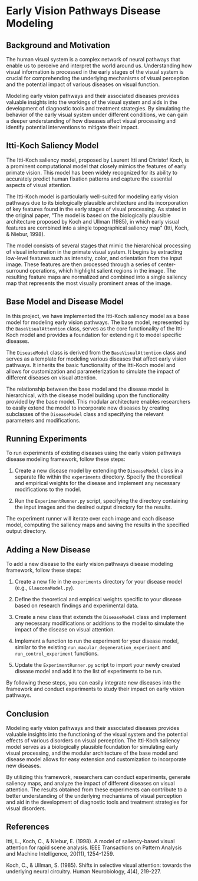 # Early Vision Pathways Disease Modeling

## Background and Motivation

The human visual system is a complex network of neural pathways that enable us to perceive and interpret the world around us. Understanding how visual information is processed in the early stages of the visual system is crucial for comprehending the underlying mechanisms of visual perception and the potential impact of various diseases on visual function.

Modeling early vision pathways and their associated diseases provides valuable insights into the workings of the visual system and aids in the development of diagnostic tools and treatment strategies. By simulating the behavior of the early visual system under different conditions, we can gain a deeper understanding of how diseases affect visual processing and identify potential interventions to mitigate their impact.

## Itti-Koch Saliency Model

The Itti-Koch saliency model, proposed by Laurent Itti and Christof Koch, is a prominent computational model that closely mimics the features of early primate vision. This model has been widely recognized for its ability to accurately predict human fixation patterns and capture the essential aspects of visual attention.

The Itti-Koch model is particularly well-suited for modeling early vision pathways due to its biologically plausible architecture and its incorporation of key features found in the early stages of visual processing. As stated in the original paper, "The model is based on the biologically plausible architecture proposed by Koch and Ullman (1985), in which early visual features are combined into a single topographical saliency map" (Itti, Koch, & Niebur, 1998).

The model consists of several stages that mimic the hierarchical processing of visual information in the primate visual system. It begins by extracting low-level features such as intensity, color, and orientation from the input image. These features are then processed through a series of center-surround operations, which highlight salient regions in the image. The resulting feature maps are normalized and combined into a single saliency map that represents the most visually prominent areas of the image.

## Base Model and Disease Model

In this project, we have implemented the Itti-Koch saliency model as a base model for modeling early vision pathways. The base model, represented by the `BaseVisualAttention` class, serves as the core functionality of the Itti-Koch model and provides a foundation for extending it to model specific diseases.

The `DiseaseModel` class is derived from the `BaseVisualAttention` class and serves as a template for modeling various diseases that affect early vision pathways. It inherits the basic functionality of the Itti-Koch model and allows for customization and parameterization to simulate the impact of different diseases on visual attention.

The relationship between the base model and the disease model is hierarchical, with the disease model building upon the functionality provided by the base model. This modular architecture enables researchers to easily extend the model to incorporate new diseases by creating subclasses of the `DiseaseModel` class and specifying the relevant parameters and modifications.

## Running Experiments

To run experiments of existing diseases using the early vision pathways disease modeling framework, follow these steps:

1. Create a new disease model by extending the `DiseaseModel` class in a separate file within the `experiments` directory. Specify the theoretical and empirical weights for the disease and implement any necessary modifications to the model.

2. Run the `ExperimentRunner.py` script, specifying the directory containing the input images and the desired output directory for the results.

The experiment runner will iterate over each image and each disease model, computing the saliency maps and saving the results in the specified output directory.

## Adding a New Disease

To add a new disease to the early vision pathways disease modeling framework, follow these steps:

1. Create a new file in the `experiments` directory for your disease model (e.g., `GlaucomaModel.py`).

2. Define the theoretical and empirical weights specific to your disease based on research findings and experimental data.

3. Create a new class that extends the `DiseaseModel` class and implement any necessary modifications or additions to the model to simulate the impact of the disease on visual attention.

4. Implement a function to run the experiment for your disease model, similar to the existing `run_macular_degeneration_experiment` and `run_control_experiment` functions.

5. Update the `ExperimentRunner.py` script to import your newly created disease model and add it to the list of experiments to be run.

By following these steps, you can easily integrate new diseases into the framework and conduct experiments to study their impact on early vision pathways.

## Conclusion

Modeling early vision pathways and their associated diseases provides valuable insights into the functioning of the visual system and the potential effects of various disorders on visual perception. The Itti-Koch saliency model serves as a biologically plausible foundation for simulating early visual processing, and the modular architecture of the base model and disease model allows for easy extension and customization to incorporate new diseases.

By utilizing this framework, researchers can conduct experiments, generate saliency maps, and analyze the impact of different diseases on visual attention. The results obtained from these experiments can contribute to a better understanding of the underlying mechanisms of visual perception and aid in the development of diagnostic tools and treatment strategies for visual disorders.

## References

Itti, L., Koch, C., & Niebur, E. (1998). A model of saliency-based visual attention for rapid scene analysis. IEEE Transactions on Pattern Analysis and Machine Intelligence, 20(11), 1254-1259.

Koch, C., & Ullman, S. (1985). Shifts in selective visual attention: towards the underlying neural circuitry. Human Neurobiology, 4(4), 219-227.

